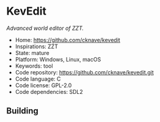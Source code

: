 # KevEdit

_Advanced world editor of ZZT._

- Home: https://github.com/cknave/kevedit
- Inspirations: ZZT
- State: mature
- Platform: Windows, Linux, macOS
- Keywords: tool
- Code repository: https://github.com/cknave/kevedit.git
- Code language: C
- Code license: GPL-2.0
- Code dependencies: SDL2

## Building
